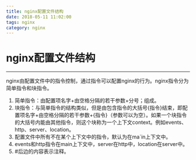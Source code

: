 ```yaml
---
title: nginx配置文件结构
date: 2018-05-11 11:02:00
tags: nginx
category: nginx
---
```


# nginx配置文件结构
------------------------
nginx由配置文件中的指令控制，通过指令可以配置nginx的行为。nginx指令分为简单指令和块指令。

1. 简单指令：由配置项名字+由空格分隔的若干参数+分号；组成。
2. 块指令：与简单指令的结构类似，但是由包含指令的大括号{指令}结束，即配置项名字+由空格分隔的若干参数+{指令}（参数可以为空）。如果一个块指令的大括号内能由其他指令，则这个块称为一个上下文context。例如events、http、server、location。
3. 配置文件中所有不在某个上下文中的指令，默认为在ma`in上下文中。
4. events和http指令在main上下文中，server在http中，location在server中。
5. \#后边的内容表示注释。